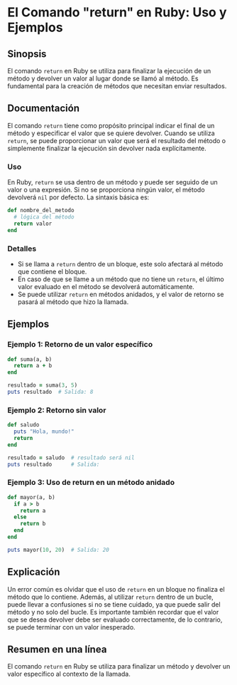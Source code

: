 <!--
Meta Description: # El Comando "return" en Ruby: Uso y Ejemplos ## Sinopsis El comando `return` en Ruby se utiliza para finalizar la ejecución de un método y devolver u...
Meta Keywords: return, método, valor, que, ruby
-->

# El Comando "return" en Ruby: Uso y Ejemplos

## Sinopsis
El comando `return` en Ruby se utiliza para finalizar la ejecución de un método y devolver un valor al lugar donde se llamó al método. Es fundamental para la creación de métodos que necesitan enviar resultados.

## Documentación
El comando `return` tiene como propósito principal indicar el final de un método y especificar el valor que se quiere devolver. Cuando se utiliza `return`, se puede proporcionar un valor que será el resultado del método o simplemente finalizar la ejecución sin devolver nada explícitamente.

### Uso
En Ruby, `return` se usa dentro de un método y puede ser seguido de un valor o una expresión. Si no se proporciona ningún valor, el método devolverá `nil` por defecto. La sintaxis básica es:

```ruby
def nombre_del_metodo
  # lógica del método
  return valor
end
```

### Detalles
- Si se llama a `return` dentro de un bloque, este solo afectará al método que contiene el bloque.
- En caso de que se llame a un método que no tiene un `return`, el último valor evaluado en el método se devolverá automáticamente.
- Se puede utilizar `return` en métodos anidados, y el valor de retorno se pasará al método que hizo la llamada.

## Ejemplos
### Ejemplo 1: Retorno de un valor específico
```ruby
def suma(a, b)
  return a + b
end

resultado = suma(3, 5)
puts resultado  # Salida: 8
```

### Ejemplo 2: Retorno sin valor
```ruby
def saludo
  puts "Hola, mundo!"
  return
end

resultado = saludo  # resultado será nil
puts resultado      # Salida: 
```

### Ejemplo 3: Uso de return en un método anidado
```ruby
def mayor(a, b)
  if a > b
    return a
  else
    return b
  end
end

puts mayor(10, 20)  # Salida: 20
```

## Explicación
Un error común es olvidar que el uso de `return` en un bloque no finaliza el método que lo contiene. Además, al utilizar `return` dentro de un bucle, puede llevar a confusiones si no se tiene cuidado, ya que puede salir del método y no solo del bucle. Es importante también recordar que el valor que se desea devolver debe ser evaluado correctamente, de lo contrario, se puede terminar con un valor inesperado.

## Resumen en una línea
El comando `return` en Ruby se utiliza para finalizar un método y devolver un valor específico al contexto de la llamada.